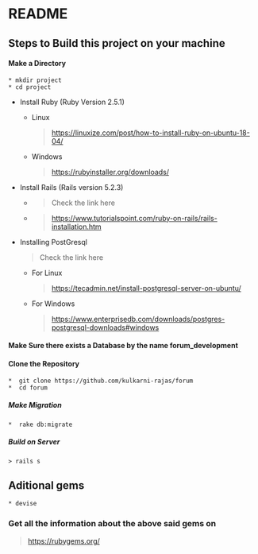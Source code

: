# README

## Steps to Build this project on your machine

 #### Make a Directory
    * mkdir project
    * cd project

 * Install Ruby (Ruby Version 2.5.1)
    * Linux
        > https://linuxize.com/post/how-to-install-ruby-on-ubuntu-18-04/
    * Windows
        > https://rubyinstaller.org/downloads/

 * Install Rails (Rails version 5.2.3)
    * > Check the link here
    * > https://www.tutorialspoint.com/ruby-on-rails/rails-installation.htm

 * Installing PostGresql
    > Check the link here
    * For Linux
        > https://tecadmin.net/install-postgresql-server-on-ubuntu/
    * For Windows
        > https://www.enterprisedb.com/downloads/postgres-postgresql-downloads#windows

 #### Make Sure there exists a Database by the name **forum_development**

#### Clone the Repository
    *  git clone https://github.com/kulkarni-rajas/forum
    *  cd forum

##### Make Migration
    *  rake db:migrate

##### Build on Server
    > rails s
## Aditional gems
    * devise

### Get all the information about the above said gems on
> https://rubygems.org/
